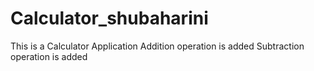 # Calculator_shubaharini
This is a Calculator Application
Addition operation is added
Subtraction operation is added
